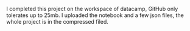I completed this project on the workspace of datacamp, GitHub only tolerates up to 25mb. I uploaded the notebook and a few json files, the whole project is in the compressed filed.
